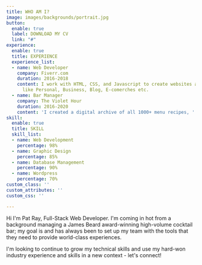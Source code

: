 ```yaml
---
title: WHO AM I?
image: images/backgrounds/portrait.jpg
button:
  enable: true
  label: DOWNLOAD MY CV
  link: "#"
experience:
  enable: true
  title: EXPERIENCE
  experience_list:
  - name: Web Developer
    company: Fiverr.com
    duration: 2016-2018
    content: I work with HTML, CSS, and Javascript to create websites and web applications
      like Personal, Business, Blog, E-comerches etc.
  - name: Bar Manager
    company: The Violet Hour
    duration: 2016-2020
    content: 'I created a digital archive of all 1000+ menu recipes, '
skill:
  enable: true
  title: SKILL
  skill_list:
  - name: Web Development
    percentage: 98%
  - name: Graphic Design
    percentage: 85%
  - name: Database Management
    percentage: 90%
  - name: Wordpress
    percentage: 70%
custom_class: ''
custom_attributes: ''
custom_css: ''

---
```

Hi I'm Pat Ray, Full-Stack Web Developer. I'm coming in hot from a background managing a James Beard award-winning high-volume cocktail bar; my goal is and has always been to set up my team with the tools that they need to provide world-class experiences. 

I'm looking to continue to grow my technical skills and use my hard-won industry experience and skills in a new context - let's connect!